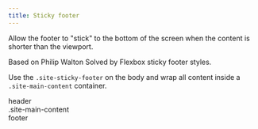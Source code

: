 ```yaml
---
title: Sticky footer
---
```


Allow the footer to "stick" to the bottom of the screen when the content is shorter than the viewport.

Based on Philip Walton Solved by Flexbox sticky footer styles.

Use the <code>.site-sticky-footer</code> on the body and wrap all content inside a <code>.site-main-content</code> container.

header  
.site-main-content  
footer  
